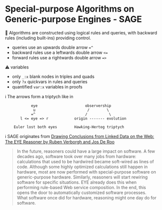 # Special-purpose Algorithms on Generic-purpose Engines - SAGE

:abacus: Algorithms are constructed using logical rules and queries, with backward rules (including built-ins) providing control.

- queries use an upwards double arrow `=^`
- backward rules use a leftwards double arrow `<=`
- forward rules use a rightwards double arrow `=>`

:warning: variables

- only `_:x` blank nodes in triples and quads
- only `?x` quickvars in rules and queries
- quantified `var:x` variables in proofs

:information_source: The arrows form a triptych like in
```
            eye                      observership
             u                        /        \
            =^                       /          \
       l <= eye => r            origin ------- evolution

    Euler lost both eyes        Hawking-Hertog triptych
```

:information_source: SAGE originates from [Drawing Conclusions from Linked Data on the Web: The EYE Reasoner by Ruben Verborgh and Jos De Roo](https://josd.github.io/Papers/EYE.pdf)
> In the future, reasoners could have a large impact on software. A few decades ago, software took over many jobs from hardware: calculations that used to be hardwired became soft-wired as lines of code. Although some highly optimized calculations still happen in hardware, most are now performed with special-purpose software on generic-purpose hardware. Similarly, reasoners will start rewiring software for specific situations. EYE already does this when performing rule-based Web service composition. In the end, this opens the door to automatically customized software processes. What software once did for hardware, reasoning might one day do for software.

